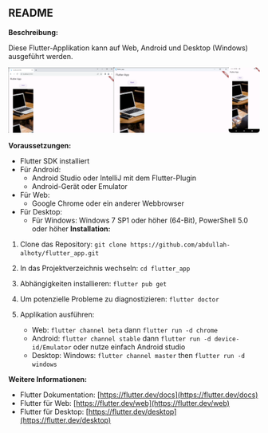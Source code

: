 ## README

**Beschreibung:**

Diese Flutter-Applikation kann auf Web, Android und Desktop (Windows) ausgeführt werden.

![flutterApps](flutterApps.png)

**Voraussetzungen:**

- Flutter SDK installiert
- Für Android:
  - Android Studio oder IntelliJ mit dem Flutter-Plugin
  - Android-Gerät oder Emulator
- Für Web:
  - Google Chrome oder ein anderer Webbrowser
- Für Desktop:
  - Für Windows: Windows 7 SP1 oder höher (64-Bit), PowerShell 5.0 oder höher
**Installation:**

1. Clone das Repository: `git clone https://github.com/abdullah-alhoty/flutter_app.git`
2. In das Projektverzeichnis wechseln: `cd flutter_app`
3. Abhängigkeiten installieren: `flutter pub get`
4. Um potenzielle Probleme zu diagnostizieren: `flutter doctor`
5. Applikation ausführen:

   - Web: `flutter channel beta` dann `flutter run -d chrome`
   - Android: `flutter channel stable` dann `flutter run -d device-id/Emulator` oder nutze einfach Android studio
   - Desktop: Windows: `flutter channel master` then `flutter run -d windows`

**Weitere Informationen:**

- Flutter Dokumentation: [https://flutter.dev/docs](https://flutter.dev/docs)
- Flutter für Web: [https://flutter.dev/web](https://flutter.dev/web)
- Flutter für Desktop: [https://flutter.dev/desktop](https://flutter.dev/desktop)
